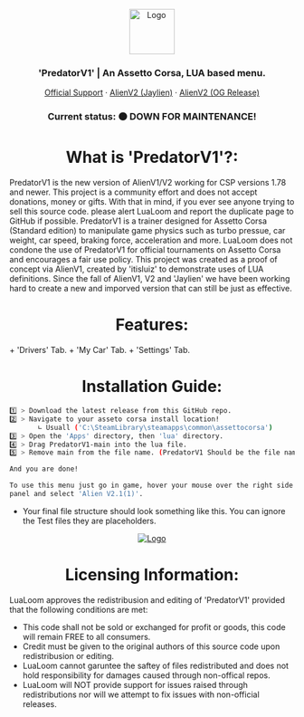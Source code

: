 <br />
<div align="center">
  <a href="https://discord.gg/fZDeS4vtqV">
    <img src="https://github.com/Jay0Hx/Jaylien/assets/119745695/dc73011f-4ff0-4774-a7cb-1ad1035a09d1" alt="Logo" width="80" height="80">
  </a>

  <h3 align="center">'PredatorV1' | An Assetto Corsa, LUA based menu.</h3>

  <p align="center">
    <a href="https://discord.gg/fZDeS4vtqV">Official Support</a>
        ·
    <a href="https://github.com/Jay0Hx/alien_v2">AlienV2 (Jaylien)</a>
        ·
    <a href="https://www.unknowncheats.me/forum/other-games/511184-assetto-corsa-alien-torque-grip-downforce.html">AlienV2 (OG Release)</a>
  </p>

   <h3 align="center">Current status: 🟠 DOWN FOR MAINTENANCE!</h3>
</div>

<h1 align="center">What is 'PredatorV1'?:</a></h1>
PredatorV1 is the new version of AlienV1/V2 working for CSP versions 1.78 and newer. This project is a community effort and does not accept donations, money or gifts. With that in mind, if you ever see anyone trying to  sell this source code. please alert LuaLoom and report the duplicate page to GitHub if possible. PredatorV1 is a trainer designed for Assetto Corsa (Standard edition) to manipulate game physics such as turbo pressue, car weight, car speed, braking force, acceleration and more. LuaLoom does not condone the use of   PredatorV1 for official tournaments on Assetto Corsa and encourages a fair use policy. This project was created as a proof of concept via AlienV1, created by 'itisluiz' to demonstrate uses of LUA definitions. Since the fall of AlienV1, V2 and 'Jaylien' we have been working hard to create a new and imporved version that can still be just as effective.


<h1 align="center">Features:</a></h1>
+ 'Drivers' Tab.
+ 'My Car' Tab.
+ 'Settings' Tab.

<h1 align="center">Installation Guide:</a></h1> 

   ```sh
   1️⃣ > Download the latest release from this GitHub repo.
   2️⃣ > Navigate to your asseto corsa install location!
          ∟ Usuall ('C:\SteamLibrary\steamapps\common\assettocorsa')
   3️⃣ > Open the 'Apps' directory, then 'lua' directory.
   4️⃣ > Drag PredatorV1-main into the lua file.
   5️⃣ > Remove main from the file name. (PredatorV1 Should be the file name!)

   And you are done!
   
   To use this menu just go in game, hover your mouse over the right side of the screen to reveal the menu toggle
   panel and select 'Alien V2.1(1)'.
   ```
+ Your final file structure should look something like this. You can ignore the Test files they are placeholders.

<div align="center">
  <a href="https://discord.gg/fZDeS4vtqV">
    <img src="https://github.com/Jay0Hx/PredatorV1/assets/119745695/789f4feb-c2c4-474f-8f9b-685811266edf" alt="Logo">
  </a>
</div>

<h1 align="center">Licensing Information:</a></h1>
LuaLoom approves the redistribusion and editing of 'PredatorV1' provided that the following conditions are met:

+ This code shall not be sold or exchanged for profit or goods, this code will remain FREE to all consumers.
+ Credit must be given to the original authors of this source code upon redistribusion or editing.
+ LuaLoom cannot garuntee the saftey of files redistributed and does not hold responsibility for damages caused through non-offical repos.
+ LuaLoom will NOT provide support for issues raised through redistributions nor will we attempt to fix issues with non-official releases.


